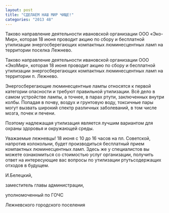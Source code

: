 ```yaml
---
layout: post
title: "СДЕЛАЕМ НАШ МИР ЧИЩЕ!"
categories: "2013 48"
---
```


Таково направление деятельности ивановской организации ООО «Эко-Мир», которая 18 июня проводит акцию по сбору и бесплатной утилизации энергосберегающих компактных люминесцентных ламп на территории поселка Лежнево.

Таково направление деятельности ивановской организации  ООО «ЭкоМир», которая 18 июня проводит акцию по сбору и бесплатной утилизации  энергосберегающих компактных люминесцентных ламп на территории п. Лежнево.

Энергосберегающие люминесцентные лампы относятся к  первой категории опасности и требуют правильной утилизации. Всё дело в самом  устройстве лампы, а точнее, в парах ртути, заключенных внутри колбы. Попадая в  почву, воздух и грунтовую воду, токсичные пары могут вызвать широкий спектр  различных заболеваний, в том числе мозга, почек и печени.

Поэтому надлежащая утилизация является лучшим  вариантом для охраны здоровья и окружающей среды.

Уважаемые лежневцы! 18  июня с 10 до 16 часов на пл. Советской, напротив колокольни, будет производиться  бесплатный прием компактных люминесцентных ламп. Здесь же у специалистов вы  можете ознакомиться со стоимостью услуг организации, получить ответ на  интересующие вас вопросы по утилизации ртутьсодержащих отходов в будущем.





И.Белецкий,

заместитель главы  администрации,

уполномоченный  по ГОЧС

Лежневского  городского поселения



